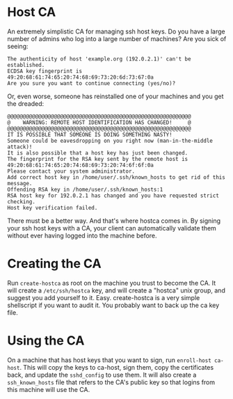 Host CA
=======

An extremely simplistic CA for managing ssh host keys.  Do you have a large
number of admins who log into a large number of machines?  Are you sick of
seeing:

    The authenticity of host 'example.org (192.0.2.1)' can't be established.
    ECDSA key fingerprint is 49:20:68:61:74:65:20:74:68:69:73:20:6d:73:67:0a
    Are you sure you want to continue connecting (yes/no)?

Or, even worse, someone has reinstalled one of your machines and you get the
dreaded:

    @@@@@@@@@@@@@@@@@@@@@@@@@@@@@@@@@@@@@@@@@@@@@@@@@@@@@@@@@@@
    @    WARNING: REMOTE HOST IDENTIFICATION HAS CHANGED!     @
    @@@@@@@@@@@@@@@@@@@@@@@@@@@@@@@@@@@@@@@@@@@@@@@@@@@@@@@@@@@
    IT IS POSSIBLE THAT SOMEONE IS DOING SOMETHING NASTY!
    Someone could be eavesdropping on you right now (man-in-the-middle attack)!
    It is also possible that a host key has just been changed.
    The fingerprint for the RSA key sent by the remote host is
    49:20:68:61:74:65:20:74:68:69:73:20:74:6f:6f:0a
    Please contact your system administrator.
    Add correct host key in /home/user/.ssh/known_hosts to get rid of this message.
    Offending RSA key in /home/user/.ssh/known_hosts:1
    RSA host key for 192.0.2.1 has changed and you have requested strict checking.
    Host key verification failed.

There must be a better way.  And that's where hostca comes in.  By signing
your ssh host keys with a CA, your client can automatically validate them
without ever having logged into the machine before.

Creating the CA
===============

Run `create-hostca` as root on the machine you trust to become the CA.  It will
create a `/etc/ssh/hostca` key, and will create a "hostca" unix group, and
suggest you add yourself to it.  Easy.  create-hostca is a very simple
shellscript if you want to audit it.  You probably want to back up the ca key
file.

Using the CA
============

On a machine that has host keys that you want to sign, run
`enroll-host ca-host`.  This will copy the keys to ca-host, sign them, copy
the certificates back, and update the `sshd_config` to use them.  It will also
create a `ssh_known_hosts` file that refers to the CA's public key so that
logins from this machine will use the CA.


